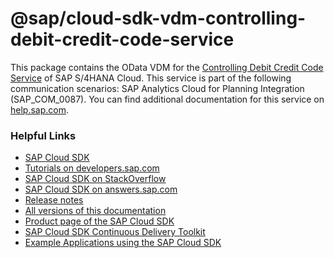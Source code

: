 # @sap/cloud-sdk-vdm-controlling-debit-credit-code-service

This package contains the OData VDM for the [Controlling Debit Credit Code Service](https://api.sap.com/api/API_CONTROLLINGDEBITCREDITCODE_SRV) of SAP S/4HANA Cloud.
This service is part of the following communication scenarios: SAP Analytics Cloud for Planning Integration (SAP_COM_0087).
You can find additional documentation for this service on [help.sap.com](https://help.sap.com:00443/http.svc/ahp2/SAP_S4HANA_CLOUD/latest/EN/ea/8856eb37ad4d86af43ad10a1ab7e67/frameset.htm).

### Helpful Links

- [SAP Cloud SDK](https://github.com/SAP/cloud-sdk-js)
- [Tutorials on developers.sap.com](https://developers.sap.com/tutorial-navigator.html?tag=products:technology-platform/sap-cloud-sdk/sap-cloud-sdk&tag=topic:javascript)
- [SAP Cloud SDK on StackOverflow](https://stackoverflow.com/questions/tagged/sap-cloud-sdk?tab=Newest)
- [SAP Cloud SDK on answers.sap.com](https://answers.sap.com/tags/73555000100800000895)
- [Release notes](https://help.sap.com/doc/2324e9c3b28748a4ae2ad08166d77675/1.0/en-US/js-index.html)
- [All versions of this documentation](https://help.sap.com/viewer/product/SAP_CLOUD_SDK/1.0/en-US)
- [Product page of the SAP Cloud SDK](https://developers.sap.com/topics/cloud-sdk.html)
- [SAP Cloud SDK Continuous Delivery Toolkit](https://github.com/SAP/cloud-s4-sdk-pipeline)
- [Example Applications using the SAP Cloud SDK](https://github.com/SAP/cloud-s4-sdk-examples)
